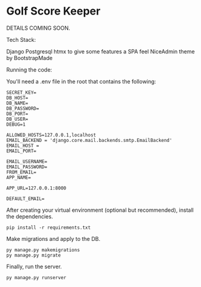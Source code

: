 # Golf Score Keeper

DETAILS COMING SOON.

Tech Stack:

Django
Postgresql
htmx to give some features a SPA feel
NiceAdmin theme by BootstrapMade

Running the code:

You'll need a .env file in the root that contains the following:

```
SECRET_KEY=
DB_HOST=
DB_NAME=
DB_PASSWORD=
DB_PORT=
DB_USER=
DEBUG=1

ALLOWED_HOSTS=127.0.0.1,localhost
EMAIL_BACKEND = 'django.core.mail.backends.smtp.EmailBackend'
EMAIL_HOST = 
EMAIL_PORT=

EMAIL_USERNAME=
EMAIL_PASSWORD=
FROM_EMAIL=
APP_NAME=

APP_URL=127.0.0.1:8000

DEFAULT_EMAIL=
```

After creating your virtual environment (optional but recommended), install the dependencies.

```
pip install -r requirements.txt
```

Make migrations and apply to the DB.

```
py manage.py makemigrations
py manage.py migrate
```

Finally, run the server.

```
py manage.py runserver
```
